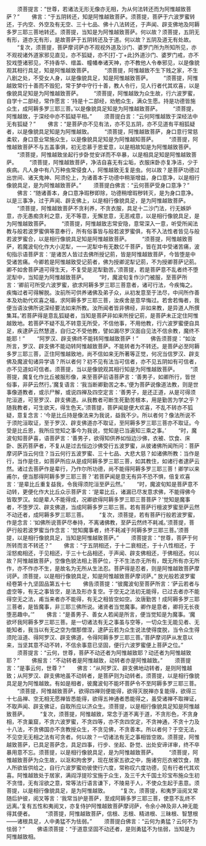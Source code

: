 <!-- { "loadSidebar": true } -->
　　须菩提言：“世尊，若诸法无形无像亦无相，为从何法转还而为阿惟越致菩萨？”
　　佛言：“于五阴转还，知是阿惟越致菩萨。须菩提，菩萨于六波罗蜜转还，于内空、外空及有无空、三十七品、佛十八法转还，于声闻、辟支佛地及阿耨多罗三耶三菩地转还。须菩提，当知是为阿惟越致菩萨。何以故？须菩提，五阴无有形，道亦无有形，是故菩萨于五阴转还及于道。何以故？五阴及道无有处故。
　　“复次，须菩提，菩萨摩诃萨亦不观视外道及沙门、婆罗门所为所知所见，亦不观视诸外道家邪见直见，亦不狐疑，亦不[打-丁+此]外道沙门、婆罗门戒，亦不狡戏堕诸邪见，不持香华、缯盖、幢幡奉诸天神，亦不教他人令奉邪见，以是像貌观其相行具足，知是阿惟越致菩萨。
　　“须菩提，阿惟越致不生下贱之家，不生八剧之处，不受女人身，以是像貌具足，知是阿惟越致菩萨。
　　“须菩提，阿惟越致常行十善而不毁犯，常于梦中守行十善，教人令行，见人行者代其欢喜，以是像貌具足知是为阿惟越致菩萨。
　　“须菩提，阿惟越致为众生故，行六波罗蜜，自学十二部经，常作愿言：‘持是十二部经，劝勉众生，满众生愿。持是功德皆施众生，成阿耨多罗三耶三菩。’以是像貌具足知是为阿惟越致菩萨。
　　“须菩提，阿惟越致，于深经中亦不狐疑平相。”
　　须菩提白言：“云何阿惟越致于深经法中无有狐疑？”
　　佛言：“是菩萨亦不见有法，亦不见五阴，亦不见道有平相狐疑者，以是像貌具足知是为阿惟越致。
　　“须菩提，阿惟越致菩萨，身口意行常慈柔软，身口意业常施众生，以是像貌具足知是为阿惟越知菩萨。
　　“须菩提，阿惟越致菩萨不与五盖事俱，初无恋慕于恩爱意，以是相故知是为阿惟越致菩萨。
　　“须菩提，阿惟越致坐起行步卧觉安详而不卒暴，以是相具足知是阿惟越致菩萨。
　　“须菩提，阿惟越致菩萨，净洁自喜无有尘垢，衣服床卧亦复净洁，少于疾病。凡人身中有八万种虫常侵食人，阿惟越致无复是虫。何以故？是菩萨功德过出世间、诸天鬼神、阿须伦上，为诸善本于功德中稍渐增益，身口意净，以是相行像貌具足，是为阿惟越致菩萨。”
　　须菩提白佛言：“云何菩萨受身口意净？”
　　佛言：“随诸善本，身口意净瑕秽即除，功德稍增瑕秽转灭，是为身口意净。以是三事净，过于声闻、辟支佛上，以是相行像貌具足，是为阿惟越致菩萨。
　　“须菩提，阿惟越致菩萨不贪利养，不贪衣服，具足十二沙门法，行无嫉妒意，亦无愚痴贪利之意，无不等意，无懈怠意，无恶戒意，以是相行像貌具足，是为阿惟越致菩萨。
　　“须菩提，阿惟越致志常安隐，意常深入一意，听受所闻法教与般若波罗蜜俱等意奉行，所有俗事皆与般若波罗蜜俱，有不入法性者皆见与般若波罗蜜合，以是相行像貌具足知是阿惟越致菩萨。
　　“须菩提，阿惟越致菩萨，若魔波旬化作大小泥犁，一一泥犁中有无数亿千菩萨，皆在其中受诸苦痛，波旬指示语菩萨言：‘是诸苦人皆过去佛所授记莂，皆是阿惟越致菩萨，今皆堕是中受诸苦痛。今卿若是阿惟越致受记莂者，佛为授卿泥犁记莂，不为授卿菩萨记莂。卿不如舍菩萨道可得生天，不复受是泥犁勤苦。’须菩提，若是菩萨意不乱者终不堕泥犁中，当知是为阿惟越致菩萨。
　　“时，魔波旬复作沙门被服，至菩萨所言：‘卿前可所受六波罗蜜，欲求阿耨多罗三耶三菩意者，诸可行法，今疾悔之。疾悔过者可得解脱。汝前所可供养诸佛及弟子众，从初发意至于法尽，中间所作善本及劝助代欢喜之福，求阿耨多罗三耶三菩，汝疾舍是意早悔过。若舍若悔者，我便当语汝佛所说深经要法如来所教。汝所闻者皆非佛经，非如来教，是异道人所撰集耳。’若菩萨得是意乱狐疑者，当知是菩萨非如来所授记莂，是菩萨未正定住阿惟越致地。若菩萨不疑不乱不转意无所受，不信他事，不用他教，行六波罗蜜便自具足，疾逮萨云然慧道，自归之不受他教，譬如漏尽罗汉面自见法不信余教，魔终不能耶！”
　　“阿罗汉、辟支佛终不能转阿惟越致菩萨！”
　　佛告须菩提：“如汝所言，罗汉、辟支佛不能动转阿惟越致菩萨。不能转者为不转还。是菩萨必至阿耨多罗三耶三菩，正住阿惟越致地，尚不信如来无所著等正觉，何况当信罗汉、辟支佛及魔波旬诸异学语？所以者何？初不见有法当可信者，亦不见五阴如有可信者，亦不见道如可信者。须菩提，当以是像貌观其相行知是为阿惟越致菩萨。
　　“须菩提，魔复化作比丘被服形像，来至菩萨前语菩萨言：‘善男子，如卿所行，皆世俗事，非萨云然行。’魔复语言：‘我当断卿勤苦之本。’便为菩萨说像道法教，则是世事像道教者，或示尸解，或说四禅及四空定言：‘善男子，是还正道，从是可得须陀洹道，可至罗汉、辟支佛道。从我教者可断生死勤苦根本，用是勤苦为学之乎？随我教者，可生欲天，得生色天。’须菩提，菩萨闻是便大欢喜，不乱不转亦不狐疑，意复念言：‘今是比丘持是像法来为我说，益我不少。所以者何？像法所说不于须陀洹取证，至于罗汉、辟支佛道亦不取证，至阿耨多罗三耶三菩亦不取证。今受是比丘恩，我所应觉知之事今为我说，觉知是已当遍知三乘之事。’
　　“时，魔波旬知菩萨喜，语菩萨言：‘善男子，欲得知供养如恒边沙佛，衣被、饮食、床卧、医药菩萨者，不复从是过去恒边沙佛受行五波罗蜜，从彼诸佛所闻所问：菩萨摩诃萨当云何住？当云何行五波罗蜜、三十七品、大悲大慈？如诸佛所教：当作是行，当作是住，如菩萨所应从是成阿耨多罗三耶三菩，如其教住，如诸行者逮萨云然。诸过去菩萨作是辈行，乃作尔所功德，尚不能得阿耨多罗三耶三菩！卿学以来甫尔，便当那得阿耨多罗三耶三菩？’若菩萨闻是意无有异不恐不惧，倍复欢喜言：‘是辈比丘重复益我，令我得须陀洹至萨云然。’
　　“时，魔波旬知是菩萨意不动转，更便化作大比丘众示菩萨言：‘是辈比丘，诸漏已尽发意求佛，不能得佛今皆取罗汉。如是辈人不能得成，况卿欲得阿耨多罗三耶三菩菩萨？’觉知是魔事者，不堕罗汉、辟支佛道，当成阿耨多罗三耶三菩。若有菩萨行檀波罗蜜至萨云然不动还者，成阿耨多罗三耶三菩。
　　“复次，须菩提，若有菩萨行般若波罗蜜，作是念言：‘如佛所说菩萨尽奉持，不离诸佛教，至萨云然终不耗减。’须菩提，菩萨行般若波罗蜜当作念言：‘觉知魔事者，终不耗减于阿耨多罗三耶三菩。’须菩提，以是相行像貌具足，当知是阿惟越致菩萨。”
　　须菩提言：“世尊，菩萨于何所转而言不转还？”
　　佛言：“于五阴相还，于十二衰相还，于十八性相还，于淫怒痴相还，于见相还，于三十七品相还，于声闻、辟支佛相还，于佛相还。何以故？阿惟越致菩萨，空像色貌法相上菩萨位，于不生法亦无所有，既无所有亦无所作，亦不作亦不生，是故名为无所从生法忍。菩萨得是忍者，则是阿惟越致菩萨摩诃萨。须菩提，以是相行像貌具足，知是阿惟越致菩萨摩诃萨。”
放光般若波罗蜜经卷第十九坚固品第五十七
　　佛告须菩提：“彼魔波旬至菩萨所言：‘萨云若者与虚空等，有无之事皆空，是法及形亦复空。于空无之法初无能得，已过去者亦不能得空无之法，甫当来者亦不能得，有无之相皆空如空。汝唐勤苦！成阿耨多罗三耶三菩者，是皆魔事，非三耶三佛所说。诸贤者当觉魔事。卿作是意者，卿将无长夜堕恶趣中。’”
　　佛言：“是善男子、善女人若闻是所言，便当觉知是为魔事。‘魔欲坏我阿耨多罗三耶三菩。是一切诸法有无之事虽与空等，一切众生无能见者、无能知者，我当以有无之空为僧那僧涅，逮萨云若为众生说法使得度脱，当令众生得须陀洹道、得阿罗汉、辟支佛道，令得阿耨多罗三耶三菩。’菩萨摩诃萨从发意以来，当坚其意不动不转，不信余事意已坚固，便行六波罗蜜便上菩萨之位。”
　　须菩提言：“云何，世尊，菩萨不动还者为阿惟越致耶？动还者为阿惟越致耶？”
　　佛报言：“不动转者是阿惟越致，动转者亦是阿惟越致。”
　　须菩提言：“是事云何，世尊？”
　　佛言：“从阿罗汉、辟支佛地动转者，是则阿惟越致；从阿罗汉、辟支佛地虽不动转者，是菩萨则为动转者。须菩提，以是相行像貌具足是为阿惟越致。有如是相者，彼魔波旬不能坏菩萨令不至阿耨多罗三耶三菩。
　　“须菩提，阿惟越致菩萨，欲得四禅则便能得，欲得灭脱禅亦复能得，欲得三十七品禅、空无相无愿禅皆悉能得，欲得五神通者悉能得之，虽受诸禅不取禅证，不取声闻、辟支佛证，自取所应以济众生。须菩提，以是相行像貌具足知是阿惟越致菩萨。
　　“复次，须菩提，阿惟越致，常念于道不离于道，不贪形色，不贪身相，不贪巢窟，不贪六波罗蜜，不贪四等，亦不贪四空定，不贪神通，不贪十力及十八法，不贪佛国亦不贪教授众生，不贪见佛，不贪善本。所以者何？于空无法，不见空无无相之法有可贪者。何以故？一切诸法有无之事相皆空故。须菩提，阿惟越致菩萨，已具足菩萨念，具足四事，行步、坐起、卧觉、出处安谛详审，终不卒暴用意不忘。须菩提，以是相行像貌具足，是为阿惟越致菩萨。
　　“须菩提，阿惟越致菩萨为众生故，以沤和拘舍罗，现在居家五欲之中，施诸穷厄衣被饮食，随人所欲皆供给之，自行六波罗蜜劝彼使行六度，常称叹六度功德，见有行者代其欢喜。阿惟越致处于居家，满阎浮提珍宝施于众生，及三千大千国土珍宝布施众生初不贪惜，无有淫欲之意，常等法行语言谦下，不陵易于人，不使众生起于恚意。须菩提，以是相行像貌具足，是为阿惟越致。
　　“复次，须菩提，和夷罗洹阅叉常随后护彼，阅叉等言：‘我常当护是菩萨，至成阿耨多罗三耶三菩，使意不乱终不远离。’复有五性和夷阅叉，亦复侍护阿惟越致菩萨摩诃萨，令余小神及非人神无能得其便者。
　　“须菩提，阿惟越致菩萨，信根、志根、精进根、三昧根、智慧根——诸根具足，人中勇猛不为怯弱。”
　　须菩提白佛言：“云何为勇猛？云何不为怯弱？”
　　佛语须菩提：“于道意坚固不动还者，是则勇猛不为怯弱，当知是为阿惟越致相。
